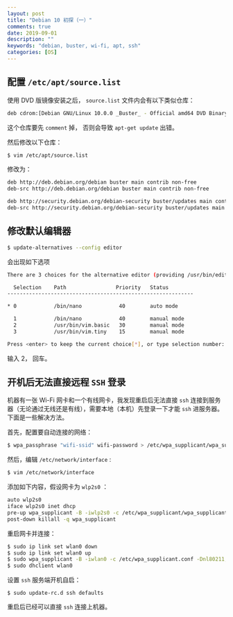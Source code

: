 ```yaml
---
layout: post
title: "Debian 10 初探（一）"
comments: true
date: 2019-09-01
description: ""
keywords: "debian, buster, wi-fi, apt, ssh"
categories: [OS]
---
```


## 配置 `/etc/apt/source.list` 

使用 DVD 版镜像安装之后， `source.list` 文件内会有以下类似仓库：

```sh
deb cdrom:[Debian GNU/Linux 10.0.0 _Buster_ - Official amd64 DVD Binary-1 20190706-10:24]/ buster contrib main
```

这个仓库要先 `comment` 掉， 否则会导致 `apt-get update` 出错。

然后修改以下仓库：

```sh
$ vim /etc/apt/source.list
```

修改为：

```sh
deb http://deb.debian.org/debian buster main contrib non-free
deb-src http://deb.debian.org/debian buster main contrib non-free

deb http://security.debian.org/debian-security buster/updates main contrib
deb-src http://security.debian.org/debian-security buster/updates main contrib
```

## 修改默认编辑器

```sh
$ update-alternatives --config editor
```

会出现如下选项

```sh
There are 3 choices for the alternative editor (providing /usr/bin/editor).

  Selection    Path                Priority   Status
------------------------------------------------------------

* 0            /bin/nano            40        auto mode

  1            /bin/nano            40        manual mode
  2            /usr/bin/vim.basic   30        manual mode
  3            /usr/bin/vim.tiny    15        manual mode

Press <enter> to keep the current choice[*], or type selection number:
```

输入 2， 回车。

## 开机后无法直接远程 `SSH` 登录

机器有一张 Wi-Fi 网卡和一个有线网卡，我发现重启后无法直接 `ssh` 连接到服务器（无论通过无线还是有线），需要本地（本机）先登录一下才能 `ssh` 进服务器。下面是一些解决方法。

首先，配置要自动连接的网络：

```sh
$ wpa_passphrase "wifi-ssid" wifi-password > /etc/wpa_supplicant/wpa_supplicant.conf
```

然后，编辑 `/etc/network/interface` :

```sh
$ vim /etc/network/interface
```

添加如下内容，假设网卡为 `wlp2s0` ：

```sh
auto wlp2s0
iface wlp2s0 inet dhcp
pre-up wpa_supplicant -B -iwlp2s0 -c /etc/wpa_supplicant/wpa_supplicant.conf -Dnl80211,wext
post-down killall -q wpa_supplicant
```

重启网卡并连接：

```sh
$ sudo ip link set wlan0 down
$ sudo ip link set wlan0 up
$ sudo wpa_supplicant -B -iwlan0 -c /etc/wpa_supplicant.conf -Dnl80211,wext
$ sudo dhclient wlan0
```

设置 `ssh` 服务端开机自启：

```
$ sudo update-rc.d ssh defaults
```

重启后已经可以直接 `ssh` 连接上机器。

